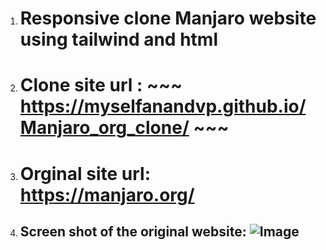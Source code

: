 

1. # Responsive clone Manjaro website using tailwind and html

2. # Clone site url : ~~~ https://myselfanandvp.github.io/Manjaro_org_clone/ ~~~

3. # Orginal site url: https://manjaro.org/

4. ## Screen shot of the original website: ![Image](https://github.com/user-attachments/assets/74937542-b1d3-4dc4-a76a-f9116d01b093)

